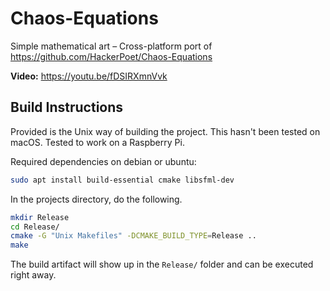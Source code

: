 # Chaos-Equations
Simple mathematical art – Cross-platform port of https://github.com/HackerPoet/Chaos-Equations

**Video:** https://youtu.be/fDSIRXmnVvk

## Build Instructions

Provided is the Unix way of building the project. This hasn't been tested on macOS. Tested to work on a Raspberry Pi.

Required dependencies on debian or ubuntu:

```bash
sudo apt install build-essential cmake libsfml-dev
```

In the projects directory, do the following.

```bash
mkdir Release
cd Release/
cmake -G "Unix Makefiles" -DCMAKE_BUILD_TYPE=Release ..
make
```

The build artifact will show up in the `Release/` folder and can be executed right away.

